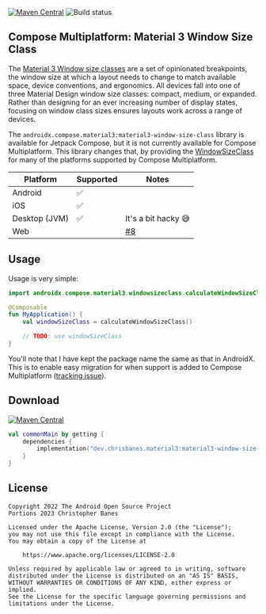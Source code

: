 [![Maven Central](https://img.shields.io/maven-central/v/dev.chrisbanes.material3/material3-window-size-class-multiplatform)](https://search.maven.org/search?q=g:dev.chrisbanes.material3) ![Build status](https://github.com/chrisbanes/material3-windowsizeclass-multiplatform/actions/workflows/build.yml/badge.svg)

## Compose Multiplatform: Material 3 Window Size Class

The [Material 3 Window size classes](https://m3.material.io/foundations/layout/applying-layout/window-size-classes) are a set of  opinionated breakpoints, the window size at which a layout needs to change to match available space, device conventions, and ergonomics. All devices fall into one of three Material Design window size classes: compact, medium, or expanded. Rather than designing for an ever increasing number of display states, focusing on window class sizes ensures layouts work across a range of devices.

The `androidx.compose.material3:material3-window-size-class` library is available for Jetpack Compose, but it is not currently available for Compose Multiplatform. This library changes that, by providing the [WindowSizeClass](https://developer.android.com/reference/kotlin/androidx/compose/material3/windowsizeclass/WindowSizeClass) for many of the platforms supported by Compose Multiplatform.

| Platform      | Supported |  Notes     |
|---------------|-----------|------------| 
| Android       | ✅         |     |
| iOS           | ✅         |     |
| Desktop (JVM) | ✅         | It's a bit hacky 😅 |
| Web           |           |  [#8](https://github.com/chrisbanes/material3-windowsizeclass-multiplatform/issues/8)     |

## Usage

Usage is very simple:

```kotlin
import androidx.compose.material3.windowsizeclass.calculateWindowSizeClass

@Composable
fun MyApplication() {
    val windowSizeClass = calculateWindowSizeClass()

    // TODO: use windowSizeClass
}
```

You'll note that I have kept the package name the same as that in AndroidX. This is to enable easy migration for when support is added to Compose Multiplatform ([tracking issue](https://github.com/JetBrains/compose-multiplatform/issues/2404)).

## Download

[![Maven Central](https://img.shields.io/maven-central/v/dev.chrisbanes.material3/material3-window-size-class-multiplatform)](https://search.maven.org/search?q=g:dev.chrisbanes.material3)

```kotlin
val commonMain by getting {
    dependencies {
        implementation("dev.chrisbanes.material3:material3-window-size-class-multiplatform:0.1.0")
    }
}
```

## License

```
Copyright 2022 The Android Open Source Project
Portions 2023 Christopher Banes
 
Licensed under the Apache License, Version 2.0 (the "License");
you may not use this file except in compliance with the License.
You may obtain a copy of the License at

    https://www.apache.org/licenses/LICENSE-2.0

Unless required by applicable law or agreed to in writing, software
distributed under the License is distributed on an "AS IS" BASIS,
WITHOUT WARRANTIES OR CONDITIONS OF ANY KIND, either express or implied.
See the License for the specific language governing permissions and
limitations under the License.
```
